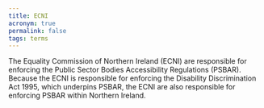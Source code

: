 ```yaml
---
title: ECNI
acronym: true
permalink: false
tags: terms
---
```

The Equality Commission of Northern Ireland (ECNI) are responsible for enforcing the Public Sector Bodies Accessibility Regulations (PSBAR). Because the ECNI is responsible for enforcing the Disability Discrimination Act 1995, which underpins PSBAR, the ECNI are also responsible for enforcing PSBAR within Northern Ireland.